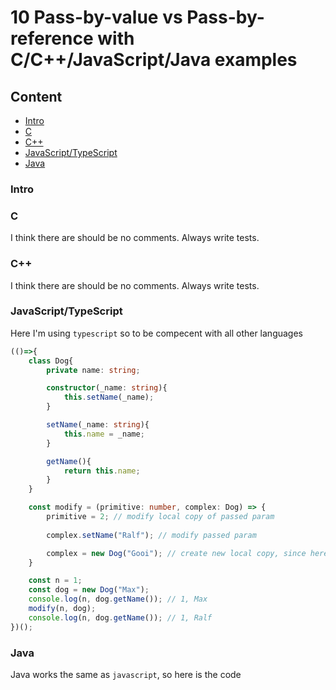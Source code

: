 # 10 Pass-by-value vs Pass-by-reference with C/C++/JavaScript/Java examples

## Content
* [Intro](#intro)
* [C](#always-use-promise/async-await-(never-use-callbacks))
* [C++](#use-eventemitter-when-need-to-connect-multiple-classes)
* [JavaScript/TypeScript](#always-use-typescript)
* [Java](#always-write-tests)

### Intro


 



### C

I think there are should be no comments. Always write tests.

### C++

I think there are should be no comments. Always write tests.


### JavaScript/TypeScript

Here I'm using `typescript` so to be compecent with all other languages

```typescript
(()=>{
    class Dog{
        private name: string;

        constructor(_name: string){
            this.setName(_name);
        }

        setName(_name: string){
            this.name = _name;
        }

        getName(){
            return this.name;
        }
    }

    const modify = (primitive: number, complex: Dog) => {
        primitive = 2; // modify local copy of passed param
        
        complex.setName("Ralf"); // modify passed param

        complex = new Dog("Gooi"); // create new local copy, since here all is done with newly created local copy
    }

    const n = 1;
    const dog = new Dog("Max");
    console.log(n, dog.getName()); // 1, Max
    modify(n, dog);
    console.log(n, dog.getName()); // 1, Ralf
})();
```

### Java

Java works the same as `javascript`, so here is the code

```java

```
















